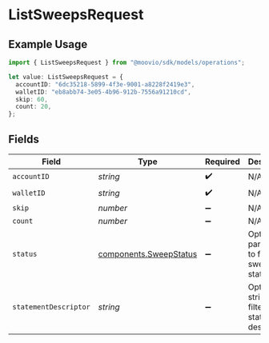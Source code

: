 # ListSweepsRequest

## Example Usage

```typescript
import { ListSweepsRequest } from "@moovio/sdk/models/operations";

let value: ListSweepsRequest = {
  accountID: "6dc35218-5899-4f3e-9001-a8228f2419e3",
  walletID: "eb8abb74-3e05-4b96-912b-7556a91210cd",
  skip: 60,
  count: 20,
};
```

## Fields

| Field                                                            | Type                                                             | Required                                                         | Description                                                      | Example                                                          |
| ---------------------------------------------------------------- | ---------------------------------------------------------------- | ---------------------------------------------------------------- | ---------------------------------------------------------------- | ---------------------------------------------------------------- |
| `accountID`                                                      | *string*                                                         | :heavy_check_mark:                                               | N/A                                                              |                                                                  |
| `walletID`                                                       | *string*                                                         | :heavy_check_mark:                                               | N/A                                                              |                                                                  |
| `skip`                                                           | *number*                                                         | :heavy_minus_sign:                                               | N/A                                                              | 60                                                               |
| `count`                                                          | *number*                                                         | :heavy_minus_sign:                                               | N/A                                                              | 20                                                               |
| `status`                                                         | [components.SweepStatus](../../models/components/sweepstatus.md) | :heavy_minus_sign:                                               | Optional parameter to filter by sweep status.                    |                                                                  |
| `statementDescriptor`                                            | *string*                                                         | :heavy_minus_sign:                                               | Optional string to filter by statement descriptor.               |                                                                  |